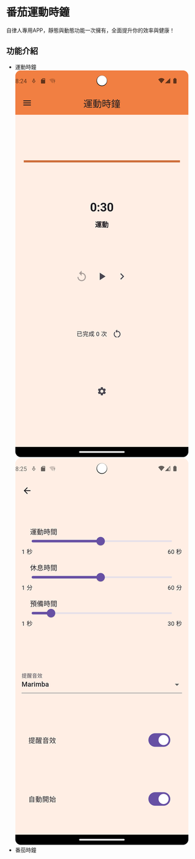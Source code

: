# 番茄運動時鐘

自律人專用APP，靜態與動態功能一次擁有，全面提升你的效率與健康！

## 功能介紹

* 運動時鐘
![運動時鐘主頁](assets/images/github/sport_page.png)
![運動時鐘設定頁](assets/images/github/sportsetting_page.png)
* 番茄時鐘



